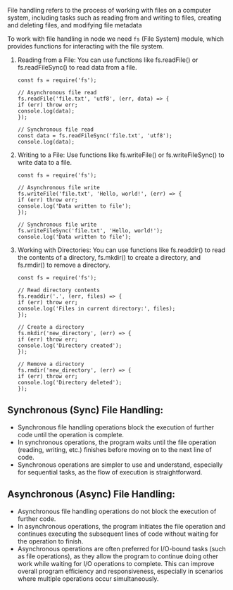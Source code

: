 File handling refers to the process of working with files on a computer system, including tasks such as reading from and writing to files, creating and deleting files, and modifying file metadata

To work with file handling in node we need `fs` (File System) module, which provides functions for interacting with the file system.

1. Reading from a File: You can use functions like fs.readFile() or fs.readFileSync() to read data from a file.

   ```
   const fs = require('fs');

   // Asynchronous file read
   fs.readFile('file.txt', 'utf8', (err, data) => {
   if (err) throw err;
   console.log(data);
   });

   // Synchronous file read
   const data = fs.readFileSync('file.txt', 'utf8');
   console.log(data);
   ```

2. Writing to a File: Use functions like fs.writeFile() or fs.writeFileSync() to write data to a file.

   ```
   const fs = require('fs');

   // Asynchronous file write
   fs.writeFile('file.txt', 'Hello, world!', (err) => {
   if (err) throw err;
   console.log('Data written to file');
   });

   // Synchronous file write
   fs.writeFileSync('file.txt', 'Hello, world!');
   console.log('Data written to file');
   ```

3. Working with Directories: You can use functions like fs.readdir() to read the contents of a directory, fs.mkdir() to create a directory, and fs.rmdir() to remove a directory.

   ```
   const fs = require('fs');

   // Read directory contents
   fs.readdir('.', (err, files) => {
   if (err) throw err;
   console.log('Files in current directory:', files);
   });

   // Create a directory
   fs.mkdir('new_directory', (err) => {
   if (err) throw err;
   console.log('Directory created');
   });

   // Remove a directory
   fs.rmdir('new_directory', (err) => {
   if (err) throw err;
   console.log('Directory deleted');
   });
   ```

## Synchronous (Sync) File Handling:

- Synchronous file handling operations block the execution of further code until the operation is complete.
- In synchronous operations, the program waits until the file operation (reading, writing, etc.) finishes before moving on to the next line of code.
- Synchronous operations are simpler to use and understand, especially for sequential tasks, as the flow of execution is straightforward.

## Asynchronous (Async) File Handling:

- Asynchronous file handling operations do not block the execution of further code.
- In asynchronous operations, the program initiates the file operation and continues executing the subsequent lines of code without waiting for the operation to finish.
- Asynchronous operations are often preferred for I/O-bound tasks (such as file operations), as they allow the program to continue doing other work while waiting for I/O operations to complete. This can improve overall program efficiency and responsiveness, especially in scenarios where multiple operations occur simultaneously.
